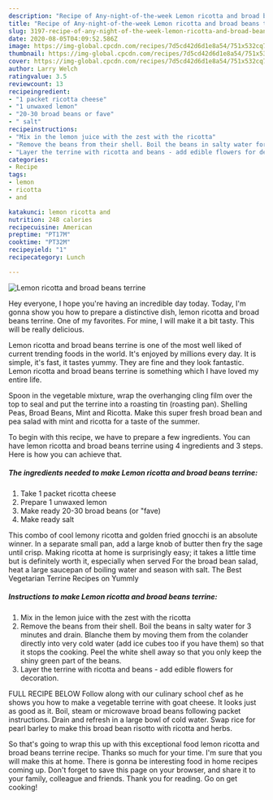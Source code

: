 ```yaml
---
description: "Recipe of Any-night-of-the-week Lemon ricotta and broad beans terrine"
title: "Recipe of Any-night-of-the-week Lemon ricotta and broad beans terrine"
slug: 3197-recipe-of-any-night-of-the-week-lemon-ricotta-and-broad-beans-terrine
date: 2020-08-05T04:09:52.586Z
image: https://img-global.cpcdn.com/recipes/7d5cd42d6d1e8a54/751x532cq70/lemon-ricotta-and-broad-beans-terrine-recipe-main-photo.jpg
thumbnail: https://img-global.cpcdn.com/recipes/7d5cd42d6d1e8a54/751x532cq70/lemon-ricotta-and-broad-beans-terrine-recipe-main-photo.jpg
cover: https://img-global.cpcdn.com/recipes/7d5cd42d6d1e8a54/751x532cq70/lemon-ricotta-and-broad-beans-terrine-recipe-main-photo.jpg
author: Larry Welch
ratingvalue: 3.5
reviewcount: 13
recipeingredient:
- "1 packet ricotta cheese"
- "1 unwaxed lemon"
- "20-30 broad beans or fave"
- " salt"
recipeinstructions:
- "Mix in the lemon juice with the zest with the ricotta"
- "Remove the beans from their shell. Boil the beans in salty water for 3 minutes and drain. Blanche them by moving them from the colander directly into very cold water (add ice cubes too if you have them) so that it stops the cooking. Peel the white shell away so that you only keep the shiny green part of the beans."
- "Layer the terrine with ricotta and beans - add edible flowers for decoration."
categories:
- Recipe
tags:
- lemon
- ricotta
- and

katakunci: lemon ricotta and 
nutrition: 248 calories
recipecuisine: American
preptime: "PT17M"
cooktime: "PT32M"
recipeyield: "1"
recipecategory: Lunch

---
```



![Lemon ricotta and broad beans terrine](https://img-global.cpcdn.com/recipes/7d5cd42d6d1e8a54/751x532cq70/lemon-ricotta-and-broad-beans-terrine-recipe-main-photo.jpg)

Hey everyone, I hope you're having an incredible day today. Today, I'm gonna show you how to prepare a distinctive dish, lemon ricotta and broad beans terrine. One of my favorites. For mine, I will make it a bit tasty. This will be really delicious.

Lemon ricotta and broad beans terrine is one of the most well liked of current trending foods in the world. It's enjoyed by millions every day. It is simple, it's fast, it tastes yummy. They are fine and they look fantastic. Lemon ricotta and broad beans terrine is something which I have loved my entire life.

Spoon in the vegetable mixture, wrap the overhanging cling film over the top to seal and put the terrine into a roasting tin (roasting pan). Shelling Peas, Broad Beans, Mint and Ricotta. Make this super fresh broad bean and pea salad with mint and ricotta for a taste of the summer.


To begin with this recipe, we have to prepare a few ingredients. You can have lemon ricotta and broad beans terrine using 4 ingredients and 3 steps. Here is how you can achieve that.

<!--inarticleads1-->

##### The ingredients needed to make Lemon ricotta and broad beans terrine:

1. Take 1 packet ricotta cheese
1. Prepare 1 unwaxed lemon
1. Make ready 20-30 broad beans (or &#34;fave)
1. Make ready  salt


This combo of cool lemony ricotta and golden fried gnocchi is an absolute winner. In a separate small pan, add a large knob of butter then fry the sage until crisp. Making ricotta at home is surprisingly easy; it takes a little time but is definitely worth it, especially when served For the broad bean salad, heat a large saucepan of boiling water and season with salt. The Best Vegetarian Terrine Recipes on Yummly 

<!--inarticleads2-->

##### Instructions to make Lemon ricotta and broad beans terrine:

1. Mix in the lemon juice with the zest with the ricotta
1. Remove the beans from their shell. Boil the beans in salty water for 3 minutes and drain. Blanche them by moving them from the colander directly into very cold water (add ice cubes too if you have them) so that it stops the cooking. Peel the white shell away so that you only keep the shiny green part of the beans.
1. Layer the terrine with ricotta and beans - add edible flowers for decoration.


FULL RECIPE BELOW Follow along with our culinary school chef as he shows you how to make a vegetable terrine with goat cheese. It looks just as good as it. Boil, steam or microwave broad beans following packet instructions. Drain and refresh in a large bowl of cold water. Swap rice for pearl barley to make this broad bean risotto with ricotta and herbs. 

So that's going to wrap this up with this exceptional food lemon ricotta and broad beans terrine recipe. Thanks so much for your time. I'm sure that you will make this at home. There is gonna be interesting food in home recipes coming up. Don't forget to save this page on your browser, and share it to your family, colleague and friends. Thank you for reading. Go on get cooking!
